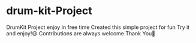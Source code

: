 # drum-kit-Project
DrumKit Project enjoy in free time
Created this simple project for fun 
Try it and enjoy!😃
Contributions are always welcome
Thank You🙏
